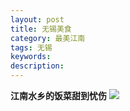 ```yaml
---
layout: post
title: 无锡美食
category: 最美江南
tags: 无锡
keywords: 
description: 
---
```


**江南水乡的饭菜甜到忧伤**
<img src="http://IOT-code-code.github.io/_posts/最美江南/图片/log.jpg">